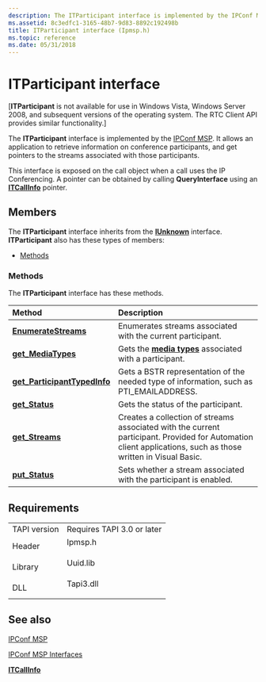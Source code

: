 ```yaml
---
description: The ITParticipant interface is implemented by the IPConf MSP. It allows an application to retrieve information on conference participants, and get pointers to the streams associated with those participants.
ms.assetid: 8c3edfc1-3165-48b7-9d83-8892c192498b
title: ITParticipant interface (Ipmsp.h)
ms.topic: reference
ms.date: 05/31/2018
---
```


# ITParticipant interface

\[**ITParticipant** is not available for use in Windows Vista, Windows Server 2008, and subsequent versions of the operating system. The RTC Client API provides similar functionality.\]

The **ITParticipant** interface is implemented by the [IPConf MSP](ipconf-msp.md). It allows an application to retrieve information on conference participants, and get pointers to the streams associated with those participants.

This interface is exposed on the call object when a call uses the IP Conferencing. A pointer can be obtained by calling **QueryInterface** using an [**ITCallInfo**](/windows/desktop/api/tapi3if/nn-tapi3if-itcallinfo) pointer.

## Members

The **ITParticipant** interface inherits from the [**IUnknown**](/windows/desktop/api/unknwn/nn-unknwn-iunknown) interface. **ITParticipant** also has these types of members:

-   [Methods](#methods)

### Methods

The **ITParticipant** interface has these methods.



| Method                                                                      | Description                                                                                                                                                             |
|:----------------------------------------------------------------------------|:------------------------------------------------------------------------------------------------------------------------------------------------------------------------|
| [**EnumerateStreams**](itparticipant-enumeratestreams.md)                  | Enumerates streams associated with the current participant.<br/>                                                                                                  |
| [**get\_MediaTypes**](itparticipant-get-mediatypes.md)                     | Gets the [**media types**](tapimediatype--constants.md) associated with a participant.<br/>                                                                      |
| [**get\_ParticipantTypedInfo**](itparticipant-get-participanttypedinfo.md) | Gets a BSTR representation of the needed type of information, such as PTI\_EMAILADDRESS.<br/>                                                                     |
| [**get\_Status**](itparticipant-get-status.md)                             | Gets the status of the participant.<br/>                                                                                                                          |
| [**get\_Streams**](itparticipant-get-streams.md)                           | Creates a collection of streams associated with the current participant. Provided for Automation client applications, such as those written in Visual Basic.<br/> |
| [**put\_Status**](itparticipant-put-status.md)                             | Sets whether a stream associated with the participant is enabled.<br/>                                                                                            |



 

## Requirements



|                         |                                                                                      |
|-------------------------|--------------------------------------------------------------------------------------|
| TAPI version<br/> | Requires TAPI 3.0 or later<br/>                                                |
| Header<br/>       | <dl> <dt>Ipmsp.h</dt> </dl>   |
| Library<br/>      | <dl> <dt>Uuid.lib</dt> </dl>  |
| DLL<br/>          | <dl> <dt>Tapi3.dll</dt> </dl> |



## See also

<dl> <dt>

[IPConf MSP](ipconf-msp.md)
</dt> <dt>

[IPConf MSP Interfaces](ipconf-msp-interfaces.md)
</dt> <dt>

[**ITCallInfo**](/windows/desktop/api/tapi3if/nn-tapi3if-itcallinfo)
</dt> </dl>

 

